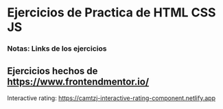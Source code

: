 # Ejercicios de Practica de HTML CSS JS

### Notas: Links de los ejercicios

## Ejercicios hechos de https://www.frontendmentor.io/

Interactive rating: https://camtzj-interactive-rating-component.netlify.app
